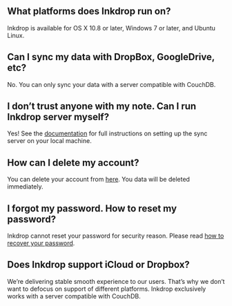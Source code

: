 ## What platforms does Inkdrop run on?

Inkdrop is available for OS X 10.8 or later, Windows 7 or later, and Ubuntu Linux.

## Can I sync my data with DropBox, GoogleDrive, etc?

No. You can only sync your data with a server compatible with CouchDB.

## I don’t trust anyone with my note. Can I run Inkdrop server myself?

Yes!
See the [documentation](/manual/synchronizing-in-the-cloud) for full instructions on setting up the sync server on your local machine.

## How can I delete my account?

You can delete your account from [here](https://www.inkdrop.info/account/delete).
You data will be deleted immediately.

## I forgot my password. How to reset my password?

Inkdrop cannot reset your password for security reason.
Please read [how to recover your password](/manual/recovering-your-password).

## Does Inkdrop support iCloud or Dropbox?

We’re delivering stable smooth experience to our users.
That’s why we don’t want to defocus on support of different platforms.
Inkdrop exclusively works with a server compatible with CouchDB.


